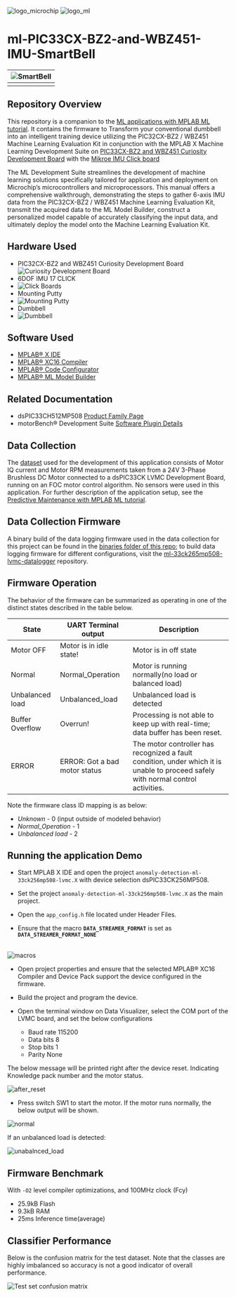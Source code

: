 
 ![logo_microchip](Images/microchip.png)  ![logo_ml](Images/MPLAB-MachineLearning.png)
# ml-PIC33CX-BZ2-and-WBZ451-IMU-SmartBell

| ![SmartBell](Images/1.PNG) |
| :----------------------------------------------------------: |
|                        |

## Repository Overview
This repository is a companion to the [ML applications with MPLAB ML tutorial](https://onlinedocs.microchip.com/oxy/GUID-80D4088D-19D0-41E9-BE8D-7AE3BE021BBF-en-US-3/GUID-E6CBB10A-FFC8-4EF3-8C07-D29B64446EB6.html). It contains the firmware to Transform your conventional dumbbell into an intelligent training device utilizing the PIC32CX-BZ2 / WBZ451 Machine Learning Evaluation Kit in conjunction with the MPLAB X Machine Learning Development Suite on [PIC33CX-BZ2 and WBZ451 Curiosity Development Board](https://www.microchip.com/en-us/development-tool/ev96b94a) with the [Mikroe IMU Click board](https://www.mikroe.com/6dof-imu-2-click)

The ML Development Suite streamlines the development of machine learning solutions specifically tailored for application and deployment on Microchip’s microcontrollers and microprocessors. This manual offers a comprehensive walkthrough, demonstrating the steps to gather 6-axis IMU data from the PIC32CX-BZ2 / WBZ451 Machine Learning Evaluation Kit, transmit the acquired data to the ML Model Builder, construct a personalized model capable of accurately classifying the input data, and ultimately deploy the model onto the Machine Learning Evaluation Kit.   

## Hardware Used
* PIC32CX-BZ2 and WBZ451 Curiosity Development Board ![Curiosity Development Board](Images/wsg.png)
* 6DOF IMU 17 CLICK
* ![Click Boards](Images/2.PNG)
* Mounting Putty
* ![Mounting Putty](Images/Picture1.png)
* Dumbbell
* ![Dumbbell](Images/Picture2.png)
  

## Software Used
* [MPLAB® X IDE](https://microchip.com/mplab/mplab-x-ide)
* [MPLAB® XC16 Compiler](https://microchip.com/mplab/compilers)
* [MPLAB® Code Configurator](https://www.microchip.com/en-us/tools-resources/configure/mplab-code-configurator)
* [MPLAB® ML Model Builder](https://onlinedocs.microchip.com/v2/keyword-lookup?keyword=MPLAB-ML-Documentation&redirect=true)

## Related Documentation
* dsPIC33CH512MP508 [Product Family Page](https://www.microchip.com/en-us/product/dspic33ch512mp508)
* motorBench® Development Suite [Software Plugin Details](https://www.microchip.com/en-us/solutions/technologies/motor-control-and-drive/motorbench-development-suite)

## Data Collection
The [dataset](/dataset) used for the development of this application consists of Motor IQ current and Motor RPM measurements taken from a 24V 3-Phase Brushless DC Motor connected to a dsPIC33CK LVMC Development Board, running on an FOC motor control algorithm. No sensors were used in this application. For further description of the application setup, see the [Predictive Maintenance with MPLAB ML tutorial](https://onlinedocs.microchip.com/oxy/GUID-80D4088D-19D0-41E9-BE8D-7AE3BE021BBF-en-US-3/GUID-E6CBB10A-FFC8-4EF3-8C07-D29B64446EB6.html). 

## Data Collection Firmware
A binary build of the data logging firmware used in the data collection for this project can be found in the [binaries folder of this repo](/binaries); to build data logging firmware for different  configurations, visit the [ml-33ck265mp508-lvmc-datalogger](https://github.com/MicrochipTech/ml-dsPIC33CK-LVMC-Data-Logger) repository.

## Firmware Operation

The behavior of the firmware can be summarized as operating in one of the distinct states described in the table below.

| State           | UART Terminal output          | Description                                                  |
| --------------- | ----------------------------- | ------------------------------------------------------------ |
| Motor OFF       | Motor is in idle state!       | Motor is in off state                                        |
| Normal          | Normal_Operation              | Motor is running normally(no load or balanced load)          |
| Unbalanced load | Unbalanced_load               | Unbalanced load is detected                                  |
| Buffer Overflow | Overrun!                      | Processing is not able to keep up with real-time; data buffer has been reset. |
| ERROR           | ERROR: Got a bad motor status | The motor controller has recognized a fault condition, under which it is unable to proceed safely with normal control activities. |

Note the firmware class ID mapping is as below:

- *Unknown* - 0 (input outside of modeled behavior)
- *Normal_Operation* - 1
- *Unbalanced load* - 2

## Running the application Demo

 

- Start MPLAB X IDE and open the project `anomaly-detection-ml-33ck256mp508-lvmc.X` with device selection dsPIC33CK256MP508.

- Set the project `anomaly-detection-ml-33ck256mp508-lvmc.X` as the main project.

- Open the `app_config.h` file located under Header Files. 

- Ensure that the macro **`DATA_STREAMER_FORMAT`** is set as **`DATA_STREAMER_FORMAT_NONE`**

​                               
                       ![macros](assets/macros.png)

 

- Open project properties and ensure that the selected MPLAB® XC16 Compiler and Device Pack support the device configured in the firmware. 

- Build the project and program the device. 

- Open the terminal window on Data Visualizer, select the COM port of the LVMC board, and set the below configurations
  - Baud rate 115200
  - Data bits 8
  - Stop bits 1
  - Parity None

The below message will be printed right after the device reset. Indicating Knowledge pack number and the motor status. 

  

![after_reset](assets/afterreset_idel.png)



- Press switch SW1 to start the motor. If the motor runs normally, the below  output will be shown. 

![normal](assets/normal.png)

 

If an unbalanced load is detected:

![unabalnced_load](assets/unabalnced_load.png)

 



## Firmware Benchmark
With  ``-O2`` level compiler optimizations, and 100MHz clock (Fcy)
- 25.9kB Flash
- 9.3kB RAM
- 25ms Inference time(average)

## Classifier Performance
Below is the confusion matrix for the test dataset. Note that the classes are highly imbalanced so accuracy is not a good indicator of overall performance.

![Test set confusion matrix](assets/confusion_matrix.png)

